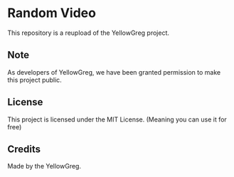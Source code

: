# Random Video

This repository is a reupload of the YellowGreg project.

## Note
As developers of YellowGreg, we have been granted permission to make this project public.

## License
This project is licensed under the MIT License.
(Meaning you can use it for free)

## Credits
Made by the YellowGreg.
